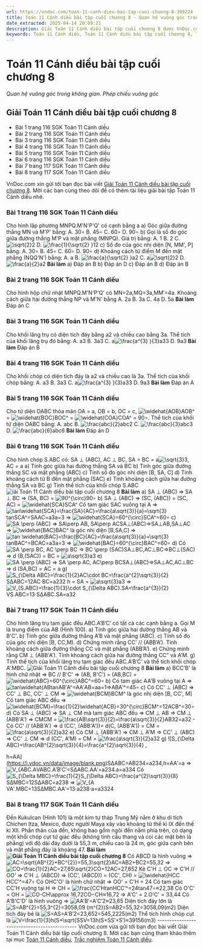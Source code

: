 ```yaml
---
url: https://vndoc.com/toan-11-canh-dieu-bai-tap-cuoi-chuong-8-309224
title: Toán 11 Cánh diều bài tập cuối chương 8 - Quan hệ vuông góc trong không gian. Phép chiếu vuông góc - VnDoc.com
date_extracted: 2025-04-14 20:09:21
description: Giải Toán 11 Cánh diều bài tập cuối chương 8 được VnDoc.com sưu tầm và xin gửi tới bạn đọc cùng tham khảo để có thêm tài liệu giải SGK Toán 11 Cánh diều nhé.
keywords: Toán 11 Cánh diều, Toán 11 Cánh diều bài tập cuối chương 8, Toán lớp 11 Cánh diều, bài tập toán 11 Cánh diều, giải sgk toán 11 Cánh diều, giải toán 11 Cánh diều, toán 11 CD, toán 11, giải toán 11 Cánh diều bài tập cuối chương 8, Giải Toán 11 Cánh diều bài tập cuối chương 8 Quan hệ vuông góc trong không gian Phép chiếu vuông góc, Quan hệ vuông góc trong không gian, Phép chiếu vuông góc
---
```


# Toán 11 Cánh diều bài tập cuối chương 8
_Quan hệ vuông góc trong không gian. Phép chiếu vuông góc_
## Giải Toán 11 Cánh diều bài tập cuối chương 8
  * Bài 1 trang 116 SGK Toán 11 Cánh diều
  * Bài 2 trang 116 SGK Toán 11 Cánh diều
  * Bài 3 trang 116 SGK Toán 11 Cánh diều
  * Bài 4 trang 116 SGK Toán 11 Cánh diều
  * Bài 5 trang 116 SGK Toán 11 Cánh diều
  * Bài 6 trang 116 SGK Toán 11 Cánh diều
  * Bài 7 trang 117 SGK Toán 11 Cánh diều
  * Bài 8 trang 117 SGK Toán 11 Cánh diều

VnDoc.com xin gửi tới bạn đọc bài viết [Giải Toán 11 Cánh diều bài tập cuối chương 8](<https://vndoc.com/toan-11-canh-dieu-bai-tap-cuoi-chuong-8-309224>). Mời các bạn cùng theo dõi để có thêm tài liệu giải bài tập Toán 11 Cánh diều nhé.
### Bài 1 trang 116 SGK Toán 11 Cánh diều
Cho hình lập phương MNPQ.M'N'P'Q' có cạnh bằng a
a\) Góc giữa đường thẳng MN và M'P' bằng:
A. 30∘ 
B. 45∘ 
C. 60∘ 
D. 90∘
b\) Gọi là số đo góc giữa đường thẳng M'P và mặt phẳng \(MNPQ\). Giá trị bằng:
A. 1 
B. 2
C. ![\\sqrt{2}](https://i.vdoc.vn/data/image/blank.png)2
D. ![\\frac{1}{\\sqrt{2} }](https://i.vdoc.vn/data/image/blank.png)12
c\) Số đo của góc nhị diện \[N, MM', P\] bằng:
A. 30∘ 
B. 45∘ 
C. 60∘ 
D. 90∘
d\) Khoảng cách từ điểm M đến mặt phẳng \(NQQ'N'\) bằng:
A. a
B. ![\\frac{a}{\\sqrt{2} }](https://i.vdoc.vn/data/image/blank.png)a2
C. a![\\sqrt{2}](https://i.vdoc.vn/data/image/blank.png)2
D. ![\\frac{a}{2}](https://i.vdoc.vn/data/image/blank.png)a2
**Bài làm**
a\) Đáp án B
b\) Đáp án D
c\) Đáp án B
d\) Đáp án B
### Bài 2 trang 116 SGK Toán 11 Cánh diều
Cho hình hộp chữ nhật MNPQ.M'N'P'Q' có MN=2a,MQ=3a,MM′=4a. Khoảng cách giữa hai đường thẳng NP và M'N' bằng
A. 2a
B. 3a
C. 4a
D. 5a
**Bài làm**
Đáp án C
### Bài 3 trang 116 SGK Toán 11 Cánh diều
Cho khối lăng trụ có diện tích đáy bằng a2 và chiều cao bằng 3a. Thể tích của khối lăng trụ đó bằng:
A. a3 
B. 3a3 
C. a![\\frac{a^{3} }{3}](https://i.vdoc.vn/data/image/blank.png)a33
D. 9a3
**Bài làm**
Đáp án B
### Bài 4 trang 116 SGK Toán 11 Cánh diều
Cho khối chóp có diện tích đáy là a2 và chiều cao là 3a. Thể tích của khối chóp bằng:
A. a3 
B. 3a3 
C. a![\\frac{a^{3} }{3}](https://i.vdoc.vn/data/image/blank.png)a33
D. 9a3
**Bài làm**
Đáp án A
### Bài 5 trang 116 SGK Toán 11 Cánh diều
Cho tứ diện OABC thỏa mãn OA = a, OB = b, OC = c,
![\\widehat{AOB}](https://i.vdoc.vn/data/image/blank.png)AOB^ = ![\\widehat{BOC}](https://i.vdoc.vn/data/image/blank.png)BOC^ = ![\\widehat{COA}](https://i.vdoc.vn/data/image/blank.png)COA^ = 90∘. Thể tích của khối tứ diện OABC bằng:
A. abc
B. ![\\frac{abc}{2}](https://i.vdoc.vn/data/image/blank.png)abc2
C. ![\\frac{abc}{3}](https://i.vdoc.vn/data/image/blank.png)abc3
D. ![\\frac{abc}{6}](https://i.vdoc.vn/data/image/blank.png)abc6
**Bài làm**
Đáp án D
### Bài 6 trang 116 SGK Toán 11 Cánh diều
Cho hình chóp S.ABC có: SA ⊥ \(ABC\), AC ⊥ BC, SA = BC = a![\\sqrt{3}](https://i.vdoc.vn/data/image/blank.png)3, AC = a
a\) Tính góc giữa hai đường thẳng SA và BC
b\) Tính góc giữa đường thẳng SC và mặt phẳng \(ABC\)
c\) Tính số đo góc nhị diện \[B, SA, C\]
d\) Tính khoảng cách từ B đến mặt phẳng \(SAC\)
e\) Tính khoảng cách giữa hai đường thẳng SA và BC
g\) Tính thể tích của khối chóp S.ABC
![iải Toán 11 Cánh diều bài tập cuối chương 8](https://i.vdoc.vn/data/image/2023/11/10/toan-11-canh-dieu-bai-tap-cuoi-chuong-8-1.jpg)
**Bài làm**
a\) SA ⊥ \(ABC\) => SA ⊥ BC => \(SA, BC\) = ![90^{\\circ}](https://i.vdoc.vn/data/image/blank.png)90∘
b\) SA ⊥ \(ABC\) => \(SC, \(ABC\)\) = \(SC, AC\) = ![\\widehat{SCA}](https://i.vdoc.vn/data/image/blank.png)SCA^
Có tam giác SAC vuông tại A
=> ![tan\\widehat{SCA}=\\frac{SA}{AC}=\\frac{a\\sqrt{3}}{a}=\\sqrt{3}](https://i.vdoc.vn/data/image/blank.png)tanSCA^=SAAC=a3a=3
=> ![\\widehat{SCA}=60^{\\circ}](https://i.vdoc.vn/data/image/blank.png)SCA^=60∘
c\) ![SA \\perp \(ABC\) => SA\\perp AB, SA\\perp AC](https://i.vdoc.vn/data/image/blank.png)SA⊥\(ABC\)=>SA⊥AB,SA⊥AC
=> ![\\widehat{BAC}](https://i.vdoc.vn/data/image/blank.png)BAC^ là góc nhị diện \[B,SA,C\]
=> ![tan \\widehat{BAC}=\\frac{BC}{AC}=\\frac{a\\sqrt{3}}{a}=\\sqrt{3}](https://i.vdoc.vn/data/image/blank.png)tanBAC^=BCAC=a3a=3
=> ![\\widehat{BAC}=60^{\\circ}](https://i.vdoc.vn/data/image/blank.png)BAC^=60∘
d\) Có ![SA \\perp BC, AC \\perp BC => BC \\perp \(SAC\)](https://i.vdoc.vn/data/image/blank.png)SA⊥BC,AC⊥BC=>BC⊥\(SAC\)
=> d \(B,\(SAC\)\) = BC = ![a\\sqrt{3}](https://i.vdoc.vn/data/image/blank.png)a3
e\) ![SA \\perp \(ABC\) => SA \\perp AC, AC\\perp BC](https://i.vdoc.vn/data/image/blank.png)SA⊥\(ABC\)=>SA⊥AC,AC⊥BC
=> d \(SA,BC\) = AC = a
g\) ![S_{\\Delta ABC}=\\frac{1}{2}AC\\cdot BC=\\frac{a^{2}\\sqrt{3}}{2}](https://i.vdoc.vn/data/image/blank.png)SΔABC=12AC⋅BC=a232
h = SA = ![a\\sqrt{3}](https://i.vdoc.vn/data/image/blank.png)a3
=> ![V_{S.ABC}=\\frac{1}{3}\\cdot S_{\\Delta ABC}.SA=\\frac{a^{3}}{2}](https://i.vdoc.vn/data/image/blank.png)VS.ABC=13⋅SΔABC.SA=a32
### Bài 7 trang 117 SGK Toán 11 Cánh diều
Cho hình lăng trụ tam giác đều ABC.A’B’C’ có tất cả các cạnh bằng a. Gọi M là trung điểm của AB \(Hình 100\).
a\) Tính góc giữa hai đường thẳng AB và B'C'.
b\) Tính góc giữa đường thẳng A’B và mặt phẳng \(ABC\).
c\) Tính số đo của góc nhị diện \[B, CC,M\).
d\) Chứng minh rằng CC’ // \(ABB’A’\). Tính khoảng cách giữa đường thẳng CC và mặt phẳng \(ABB’A’\).
e\) Chứng minh rằng CM ⊥ \(ABB'A’\). Tính khoảng cách giữa hai đường thẳng CC” và A’M.
g\) Tính thể tích của khối lăng trụ tam giác đều ABC.A’B’C’ và thể tích khối chóp A’.MBC.
![Giải Toán 11 Cánh diều bài tập cuối chương 8](https://i.vdoc.vn/data/image/2023/11/10/toan-11-canh-dieu-bai-tap-cuoi-chuong-8-2.jpg)
**Bài làm**
a\) BCC'B' là hình chữ nhật => BC // B'C'
=> \(AB, B'C'\) = \(AB,BC\) = ![\\widehat{ABC}=60^{\\circ}](https://i.vdoc.vn/data/image/blank.png)ABC^=60∘
b\) Có tam giác AA'B vuông tại A => ![tan\\widehat{AB](https://i.vdoc.vn/data/image/blank.png)tanAB′A^=AA′AB=aa=1=>ABA′^=45∘
c\) Có CC' ⊥ \(ABC\) => CC' ⊥ BC, CC' ⊥ CM
=> ![\\widehat{BCM}](https://i.vdoc.vn/data/image/blank.png)BCM^ là góc nhị diện \[B, CC', M\]
Có tam giác ABC đều => ![\\widehat{BCM}=\\frac{1}{2}\\widehat{ACB}=30^{\\circ}](https://i.vdoc.vn/data/image/blank.png)BCM^=12ACB^=30∘
d\) Có SA ⊥ \(ABC\) => SA ⊥ CM
mà tam giác ABC đều => CM ⊥ AB
=> CM ⊥ \(ABB'A'\)
=> CMCM = ![\\frac{AB\\sqrt{3}}{2}=\\frac{a\\sqrt{3}}{2}](https://i.vdoc.vn/data/image/blank.png)AB32=a32
\- Có CC' // \(ABB'A'\)
=> d \(CC', \(ABB'A'\)\)= d\(C, \(ABB'A'\)\) = CM = ![\\frac{a\\sqrt{3}}{2}](https://i.vdoc.vn/data/image/blank.png)a32
e\) Có CM ⊥ \(ABB'A'\) => CM ⊥ A'M
=> CC' ⊥ \(ABC\) => CC' ⊥ CM
=> d \(CC', A'M\) = CM = ![\\frac{a\\sqrt{3}}{2}](https://i.vdoc.vn/data/image/blank.png)a32
g\) ![S_{\\Delta ABC}=\\frac{AB^{2}\\sqrt{3}}{4}=\\frac{a^{2}\\sqrt{3}}{4} ,

h=AA](https://i.vdoc.vn/data/image/blank.png)SΔABC=AB234=a234,h=AA′=a
=> ![V_{ABC.A](https://i.vdoc.vn/data/image/blank.png)VABC.A′B′C′=SΔABC.AA′=a234.a=a334
Có ![S_{\\Delta MBC}=\\frac{1}{2}S_{\\Delta ABC}=\\frac{a^{2}\\sqrt{3}}{8}](https://i.vdoc.vn/data/image/blank.png)SΔMBC=12SΔABC=a238
=> ![V_{A](https://i.vdoc.vn/data/image/blank.png)VA′.MBC=13SΔMBC.AA′=13⋅a238⋅a=a3324
### Bài 8 trang 117 SGK Toán 11 Cánh diều
Đền Kukulcan \(Hình 101\) là một kim tự tháp Trung Mỹ nằm ở khu di tích Chichen Itza, Mexico, được người Maya xây vào khoảng từ thế kỉ IX đến thế kỉ XII. Phần thân của đền, không bao gồm ngôi đền nằm phía trên, có dạng một khối chóp cụt tứ giác đều \(không tính cầu thang và coi các mặt bên là phẳng\) với độ dài đáy dưới là 55,3 m, chiều cao là 24 m, góc giữa cạnh bên và mặt phẳng đáy là khoảng 47.
**Bài làm**
**![Giải Toán 11 Cánh diều bài tập cuối chương 8](https://i.vdoc.vn/data/image/2023/11/10/toan-11-canh-dieu-bai-tap-cuoi-chuong-8-3.jpg)**
Có ABCD là hình vuông
=> ![AC=\\sqrt{AB^{2}+BC^{2}}=55,3\\sqrt{2}](https://i.vdoc.vn/data/image/blank.png)AC=AB2+BC2=55,32
=> ![CO=\\frac{1}{2}AC=27,65\\sqrt{2}](https://i.vdoc.vn/data/image/blank.png)CO=12AC=27,652
Kẻ C'H ⊥ OC => C'H // OO' => C'H ⊥ \(ABCD\)
=> \(CC', \(ABCD\)\) = \(CC', CH\) = ![\\widehat{HCC](https://i.vdoc.vn/data/image/blank.png)HCC′^=47∘
Có OHC'O' là hình chữ nhật
=> OO' = C'H = 24
Có tam giác CC'H vuông tại H
=> CH = ![\\frac{C](https://i.vdoc.vn/data/image/blank.png)C′HtanHCC′^=24tan47∘≈22,38
Có O'C' = OH = ![CO-CH\\approx 16,72](https://i.vdoc.vn/data/image/blank.png)CO−CH≈16,72
=> A'C' = 2.O'C' = 33,44
Có A'B'C'D' là hình vuông => ![A](https://i.vdoc.vn/data/image/blank.png)A′B′=A′C′2≈23,65
Diện tích đáy lớn là
![S=AB^{2}=55,3^{2}=3058,09 \(m^{2}\)](https://i.vdoc.vn/data/image/blank.png)S=AB2=55,32=3058,09\(m2\)
Diện tích đáy bé là
![S=A](https://i.vdoc.vn/data/image/blank.png)S=A′B′2=23,652=545,2225\(m2\)
Thể tích hình chóp cụt là
![V=\\frac{1}{3}h\(S+\\sqrt{SS](https://i.vdoc.vn/data/image/blank.png)V=13h\(S+SS′+S′\)≈39156\(m3\)
\---------------------------------------------
VnDoc.com vừa gửi tới bạn đọc bài viết Giải Toán 11 Cánh diều bài tập cuối chương 8. Mời các bạn cùng tham khảo thêm tại mục [Toán 11 Cánh diều](<https://vndoc.com/toan-11-canh-dieu>), [Trắc nghiệm Toán 11 Cánh diều](<https://vndoc.com/trac-nghiem-toan-11-canh-dieu>).
